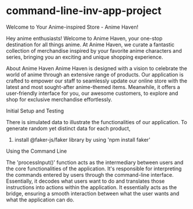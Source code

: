 # command-line-inv-app-project

Welcome to Your Anime-inspired Store - Anime Haven!

Hey anime enthusiasts! Welcome to Anime Haven, your one-stop destination for all things anime. At Anime Haven, we curate a fantastic collection of merchandise inspired by your favorite anime characters and series, bringing you an exciting and unique shopping experience.

About Anime Haven
Anime Haven is designed with a vision to celebrate the world of anime through an extensive range of products. Our application is crafted to empower our staff to seamlessly update our online store with the latest and most sought-after anime-themed items. Meanwhile, it offers a user-friendly interface for you, our awesome customers, to explore and shop for exclusive merchandise effortlessly.

Initial Setup and Testing

There is simulated data to illustrate the functionalities of our application. To generate random yet distinct data for each product, 
1. install @faker-js/faker library by using 'npm install faker'



Using the Command Line

The 'processInput()' function acts as the intermediary between users and the core functionalities of the application. It's responsible for interpreting the commands entered by users through the command-line interface. Essentially, it decodes what users want to do and translates those instructions into actions within the application. It essentially acts as the bridge, ensuring a smooth interaction between what the user wants and what the application can do.